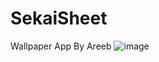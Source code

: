 # SekaiSheet
Wallpaper App By Areeb
![image](https://user-images.githubusercontent.com/56149022/180060217-efa334c0-259b-4d68-b453-0efc505deee0.png)
